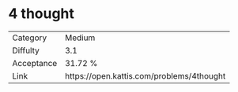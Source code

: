 # 4 thought

<table>
    <tr>
        <td>Category</td>
        <td>Medium</td>
    </tr>
    <tr>
        <td>Diffulty</td>
        <td>3.1</td>
    </tr>
    <tr>
        <td>Acceptance</td>
        <td>31.72 %</td>
    </tr>
    <tr>
        <td>Link</td>
        <td>https://open.kattis.com/problems/4thought</td>
    </tr>
</table>